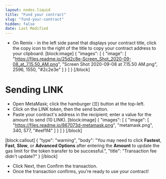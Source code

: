 ```yaml
---
layout: nodes.liquid
title: "Fund your contract"
slug: "fund-your-contract"
hidden: false
date: Last Modified
---
```

* On Remix - in the left side panel that displays your contract title, click the copy icon to the right of the title to copy your contract address to your clipboard.
[block:image]
{
  "images": [
    {
      "image": [
        "https://files.readme.io/25d2c8e-Screen_Shot_2020-09-08_at_7.15.50_AM.png",
        "Screen Shot 2020-09-08 at 7.15.50 AM.png",
        2596,
        1550,
        "#2c2e3e"
      ]
    }
  ]
}
[/block]
# Sending LINK

* Open MetaMask; click the hamburger (☰) button at the top-left.
* Click on the LINK token, then the send button.
* Paste your contract's address in the recipient; enter a value for the amount to send (10 LINK).
[block:image]
{
  "images": [
    {
      "image": [
        "https://files.readme.io/867073d-metamask.png",
        "metamask.png",
        340,
        577,
        "#eef1f4"
      ]
    }
  ]
}
[/block]

[block:callout]
{
  "type": "warning",
  "body": "You may need to click **Fastest**, **Fast**, **Slow**, or **Advanced Options** after entering the **Amount** to update the gas limit for the token transfer to be successful.",
  "title": "Transaction fee didn't update?"
}
[/block]
* Click Next, then Confirm the transaction.
* Once the transaction confirms, you're ready to use your contract!